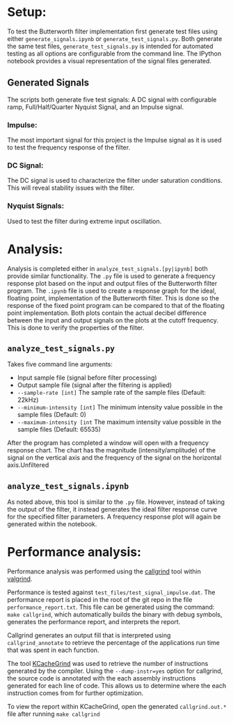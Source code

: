 # Setup:
To test the Butterworth filter implementation first generate test files using either `generate_signals.ipynb` or `generate_test_signals.py`. Both generate the same test files, `generate_test_signals.py` is intended for automated testing as all options are configurable from the command line. The IPython notebook provides a visual representation of the signal files generated.

## Generated Signals
The scripts both generate five test signals: A DC signal with configurable ramp, Full/Half/Quarter Nyquist Signal, and an Impulse signal. 

### Impulse:
The most important signal for this project is the Impulse signal as it is used to test the frequency response of the filter.

### DC Signal:
The DC signal is used to characterize the filter under saturation conditions. This will reveal stability issues with the filter.

### Nyquist Signals:
Used to test the filter during extreme input oscillation.

# Analysis:
Analysis is completed either in `analyze_test_signals.[py|ipynb]` both provide similar functionality. The `.py` file is used to generate a frequency response plot based on the input and output files of the Butterworth filter program. The `.ipynb` file is used to create a response graph for the ideal, floating point, implementation of the Butterworth filter. This is done so the response of the fixed point program can be compared to that of the floating point implementation. Both plots contain the actual decibel difference between the input and output signals on the plots at the cutoff frequency. This is done to verify the properties of the filter. 

## `analyze_test_signals.py`
Takes five command line arguments:
- Input sample file (signal before filter processing)
- Output sample file (signal after the filtering is applied)
- `--sample-rate [int]` The sample rate of the sample files (Default: 22kHz)
- `--minimum-intensity [int]` The minimum intensity value possible in the sample files (Default: 0)
- `--maximum-intensity [int` The maximum intensity value possible in the sample files (Default: 65535)

After the program has completed a window will open with a frequency response chart. The chart has the magnitude (intensity/amplitude) of the signal on the vertical axis and the frequency of the signal on the horizontal axis.Unfiltered

## `analyze_test_signals.ipynb`
As noted above, this tool is similar to the `.py` file. However, instead of taking the output of the filter, it instead generates the ideal filter response curve for the specified filter parameters. A frequency response plot will again be generated within the notebook.

# Performance analysis:
Performance analysis was performed using the [callgrind](https://valgrind.org/docs/manual/cl-manual.html) tool within [valgrind](https://valgrind.org/). 

Performance is tested against `test_files/test_signal_impulse.dat`. The performance report is placed in the root of the git repo in the file `performance_report.txt`. This file can be generated using the command: `make callgrind`, which automatically builds the binary with debug symbols, generates the performance report, and interprets the report.

Callgrind generates an output fill that is interpreted using `callgrind_annotate` to retrieve the percentage of the applications run time that was spent in each function.

The tool [KCacheGrind](https://github.com/KDE/kcachegrind) was used to retrieve the number of instructions generated by the compiler. Using the `--dump-instr=yes` option for callgrind, the source code is annotated with the each assembly instructions generated for each line of code. This allows us to determine where the each instruction comes from for further optimization.

To view the report within KCacheGrind, open the generated `callgrind.out.*` file after running `make callgrind`